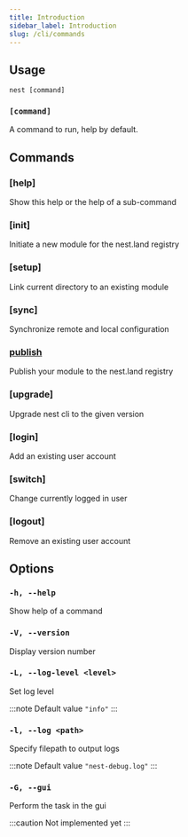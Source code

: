 ```yaml
---
title: Introduction
sidebar_label: Introduction
slug: /cli/commands
---
```


## Usage

```shell script
nest [command]
```

### `[command]`

A command to run, help by default.

## Commands

### [help]

Show this help or the help of a sub-command

### [init]

Initiate a new module for the nest.land registry

### [setup]

Link current directory to an existing module

### [sync]

Synchronize remote and local configuration

### [publish](./publish.md)

Publish your module to the nest.land registry

### [upgrade]

Upgrade nest cli to the given version

### [login]

Add an existing user account

### [switch]

Change currently logged in user

### [logout]

Remove an existing user account

## Options

### `-h, --help`

Show help of a command

### `-V, --version`

Display version number

### `-L, --log-level <level>`

Set log level

:::note Default value
`"info"`
:::

### `-l, --log <path>`

Specify filepath to output logs

:::note Default value
`"nest-debug.log"`
:::

### `-G, --gui`

Perform the task in the gui

:::caution
Not implemented yet
:::
